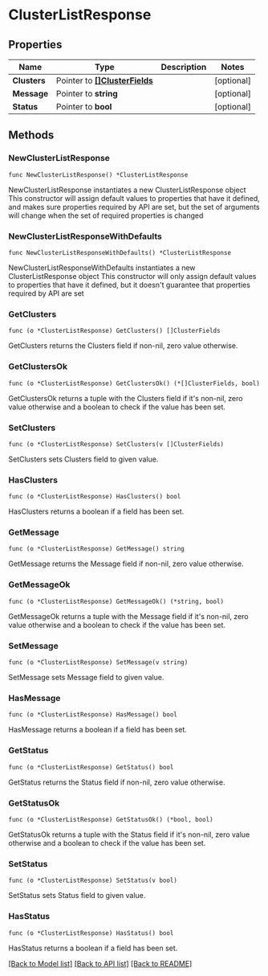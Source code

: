 # ClusterListResponse

## Properties

Name | Type | Description | Notes
------------ | ------------- | ------------- | -------------
**Clusters** | Pointer to [**[]ClusterFields**](ClusterFields.md) |  | [optional] 
**Message** | Pointer to **string** |  | [optional] 
**Status** | Pointer to **bool** |  | [optional] 

## Methods

### NewClusterListResponse

`func NewClusterListResponse() *ClusterListResponse`

NewClusterListResponse instantiates a new ClusterListResponse object
This constructor will assign default values to properties that have it defined,
and makes sure properties required by API are set, but the set of arguments
will change when the set of required properties is changed

### NewClusterListResponseWithDefaults

`func NewClusterListResponseWithDefaults() *ClusterListResponse`

NewClusterListResponseWithDefaults instantiates a new ClusterListResponse object
This constructor will only assign default values to properties that have it defined,
but it doesn't guarantee that properties required by API are set

### GetClusters

`func (o *ClusterListResponse) GetClusters() []ClusterFields`

GetClusters returns the Clusters field if non-nil, zero value otherwise.

### GetClustersOk

`func (o *ClusterListResponse) GetClustersOk() (*[]ClusterFields, bool)`

GetClustersOk returns a tuple with the Clusters field if it's non-nil, zero value otherwise
and a boolean to check if the value has been set.

### SetClusters

`func (o *ClusterListResponse) SetClusters(v []ClusterFields)`

SetClusters sets Clusters field to given value.

### HasClusters

`func (o *ClusterListResponse) HasClusters() bool`

HasClusters returns a boolean if a field has been set.

### GetMessage

`func (o *ClusterListResponse) GetMessage() string`

GetMessage returns the Message field if non-nil, zero value otherwise.

### GetMessageOk

`func (o *ClusterListResponse) GetMessageOk() (*string, bool)`

GetMessageOk returns a tuple with the Message field if it's non-nil, zero value otherwise
and a boolean to check if the value has been set.

### SetMessage

`func (o *ClusterListResponse) SetMessage(v string)`

SetMessage sets Message field to given value.

### HasMessage

`func (o *ClusterListResponse) HasMessage() bool`

HasMessage returns a boolean if a field has been set.

### GetStatus

`func (o *ClusterListResponse) GetStatus() bool`

GetStatus returns the Status field if non-nil, zero value otherwise.

### GetStatusOk

`func (o *ClusterListResponse) GetStatusOk() (*bool, bool)`

GetStatusOk returns a tuple with the Status field if it's non-nil, zero value otherwise
and a boolean to check if the value has been set.

### SetStatus

`func (o *ClusterListResponse) SetStatus(v bool)`

SetStatus sets Status field to given value.

### HasStatus

`func (o *ClusterListResponse) HasStatus() bool`

HasStatus returns a boolean if a field has been set.


[[Back to Model list]](../README.md#documentation-for-models) [[Back to API list]](../README.md#documentation-for-api-endpoints) [[Back to README]](../README.md)


